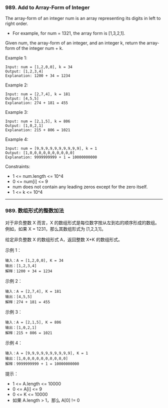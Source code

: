 ### 989. Add to Array-Form of Integer
The array-form of an integer num is an array representing its digits in left to right order.

* For example, for num = 1321, the array form is [1,3,2,1].

Given num, the array-form of an integer, and an integer k, return the array-form of the integer num + k.



Example 1:

	Input: num = [1,2,0,0], k = 34
	Output: [1,2,3,4]
	Explanation: 1200 + 34 = 1234

Example 2:

	Input: num = [2,7,4], k = 181
	Output: [4,5,5]
	Explanation: 274 + 181 = 455

Example 3:

	Input: num = [2,1,5], k = 806
	Output: [1,0,2,1]
	Explanation: 215 + 806 = 1021

Example 4:

	Input: num = [9,9,9,9,9,9,9,9,9,9], k = 1
	Output: [1,0,0,0,0,0,0,0,0,0,0]
	Explanation: 9999999999 + 1 = 10000000000



Constraints:

* 1 <= num.length <= 10^4
* 0 <= num[i] <= 9
* num does not contain any leading zeros except for the zero itself.
* 1 <= k <= 10^4

----

### 989. 数组形式的整数加法
对于非负整数 X 而言，X 的数组形式是每位数字按从左到右的顺序形成的数组。例如，如果 X = 1231，那么其数组形式为 [1,2,3,1]。

给定非负整数 X 的数组形式 A，返回整数 X+K 的数组形式。



示例 1：

	输入：A = [1,2,0,0], K = 34
	输出：[1,2,3,4]
	解释：1200 + 34 = 1234

示例 2：

	输入：A = [2,7,4], K = 181
	输出：[4,5,5]
	解释：274 + 181 = 455

示例 3：

	输入：A = [2,1,5], K = 806
	输出：[1,0,2,1]
	解释：215 + 806 = 1021

示例 4：

	输入：A = [9,9,9,9,9,9,9,9,9,9], K = 1
	输出：[1,0,0,0,0,0,0,0,0,0,0]
	解释：9999999999 + 1 = 10000000000



提示：

* 1 <= A.length <= 10000
* 0 <= A[i] <= 9
* 0 <= K <= 10000
* 如果 A.length > 1，那么 A[0] != 0
